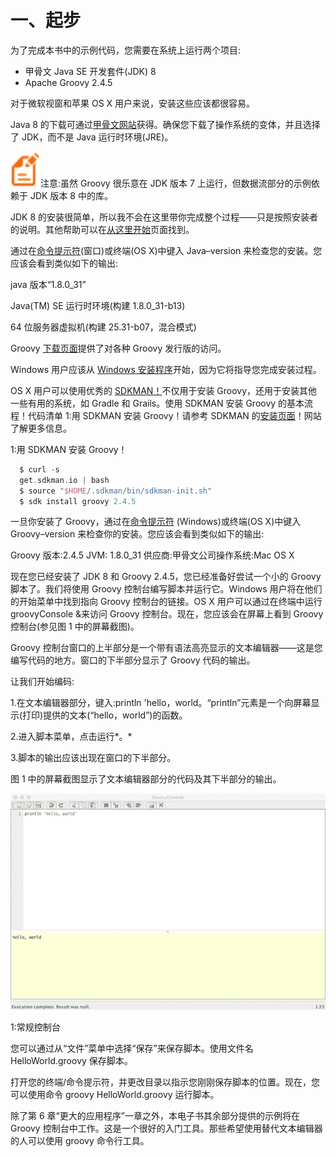 # 一、起步

为了完成本书中的示例代码，您需要在系统上运行两个项目:

*   甲骨文 Java SE 开发套件(JDK) 8
*   Apache Groovy 2.4.5

对于微软视窗和苹果 OS X 用户来说，安装这些应该都很容易。

Java 8 的下载可通过[甲骨文网站](http://spockframework.github.io/spock/docs/1.0/index.html)获得。确保您下载了操作系统的变体，并且选择了 JDK，而不是 Java 运行时环境(JRE)。

![](img/00005.jpeg)注意:虽然 Groovy 很乐意在 JDK 版本 7 上运行，但数据流部分的示例依赖于 JDK 版本 8 中的库。

JDK 8 的安装很简单，所以我不会在这里带你完成整个过程——只是按照安装者的说明。其他帮助可以在[从这里开始](https://docs.gradle.org/current/userguide/userguide.html#A1097257)页面找到。

通过在[命令提示符](https://docs.oracle.com/javase/8/docs/api/java/util/stream/Collectors.html#1TC=windows-8)(窗口)或终端(OS X)中键入 Java–version 来检查您的安装。您应该会看到类似如下的输出:

java 版本“1.8.0_31”

Java(TM) SE 运行时环境(构建 1.8.0_31-b13)

64 位服务器虚拟机(构建 25.31-b07，混合模式)

Groovy [下载页面](https://commons.apache.org/proper/commons-csv/archives/1.2/apidocs/org/apache/commons/csv/CSVParser.html)提供了对各种 Groovy 发行版的访问。

Windows 用户应该从 [Windows 安装程序](http://logback.qos.ch/manual/configuration.html)开始，因为它将指导您完成安装过程。

OS X 用户可以使用优秀的 [SDKMAN！](https://commons.apache.org/proper/commons-vfs/)不仅用于安装 Groovy，还用于安装其他一些有用的系统，如 Gradle 和 Grails。使用 SDKMAN 安装 Groovy 的基本流程！代码清单 1:用 SDKMAN 安装 Groovy！请参考 SDKMAN 的[安装页面](http://sdkman.io/install.html)！网站了解更多信息。

 1:用 SDKMAN 安装 Groovy！

```groovy
  $ curl -s
  get.sdkman.io | bash
  $ source "$HOME/.sdkman/bin/sdkman-init.sh"
  $ sdk install groovy 2.4.5

```

一旦你安装了 Groovy，通过在[命令提示符](http://windows.microsoft.com/en-au/windows/command-prompt-faq#1TC=windows-8) (Windows)或终端(OS X)中键入 Groovy–version 来检查你的安装。您应该会看到类似如下的输出:

Groovy 版本:2.4.5 JVM: 1.8.0_31 供应商:甲骨文公司操作系统:Mac OS X

现在您已经安装了 JDK 8 和 Groovy 2.4.5，您已经准备好尝试一个小的 Groovy 脚本了。我们将使用 Groovy 控制台编写脚本并运行它。Windows 用户将在他们的开始菜单中找到指向 Groovy 控制台的链接。OS X 用户可以通过在终端中运行 groovyConsole &来访问 Groovy 控制台。现在，您应该会在屏幕上看到 Groovy 控制台(参见图 1 中的屏幕截图)。

Groovy 控制台窗口的上半部分是一个带有语法高亮显示的文本编辑器——这是您编写代码的地方。窗口的下半部分显示了 Groovy 代码的输出。

让我们开始编码:

1.在文本编辑器部分，键入:println 'hello，world。“println”元素是一个向屏幕显示(打印)提供的文本(“hello，world”)的函数。

2.进入脚本菜单，点击运行*。*

3.脚本的输出应该出现在窗口的下半部分。

图 1 中的屏幕截图显示了文本编辑器部分的代码及其下半部分的输出。

![](img/00006.jpeg)

 1:常规控制台

您可以通过从“文件”菜单中选择“保存”来保存脚本。使用文件名 HelloWorld.groovy 保存脚本。

打开您的终端/命令提示符，并更改目录以指示您刚刚保存脚本的位置。现在，您可以使用命令 groovy HelloWorld.groovy 运行脚本。

除了第 6 章“更大的应用程序”一章之外，本电子书其余部分提供的示例将在 Groovy 控制台中工作。这是一个很好的入门工具。那些希望使用替代文本编辑器的人可以使用 groovy 命令行工具。